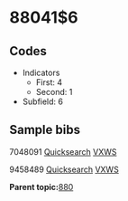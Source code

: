# 88041$6

## Codes

-   Indicators
    -   First: 4
    -   Second: 1
-   Subfield: 6

## Sample bibs

7048091 [Quicksearch](https://search.library.yale.edu/catalog/7048091) [VXWS](http://prodorbis.library.yale.edu:7014/vxws/GetHoldingsService?bibId=7048091)

9458489 [Quicksearch](https://search.library.yale.edu/catalog/9458489) [VXWS](http://prodorbis.library.yale.edu:7014/vxws/GetHoldingsService?bibId=9458489)

**Parent topic:**[880](../../tags/880/880.md)

